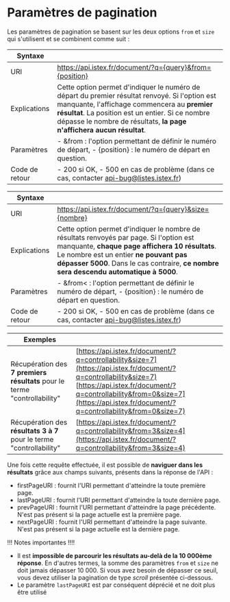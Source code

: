 # Paramètres de pagination

Les paramètres de pagination se basent sur les deux options `from` et `size` qui s'utilisent et se combinent comme suit :

| Syntaxe |  |
| --- | --- |
| URI | https://api.istex.fr/document/?q={query}&from={position} |
| Explications | Cette option permet d'indiquer le numéro de départ du premier résultat renvoyé. Si l'option est manquante, l'affichage commencera au **premier résultat**.  La position est un entier. Si ce nombre dépasse le nombre de résultats, **la page n'affichera aucun résultat**. |
| Paramètres | - &from : l'option permettant de définir le numéro de départ, - {position} : le numéro de départ en question. |
| Code de retour | - 200 si OK,   - 500 en cas de problème \(dans ce cas, contacter [api-bug@listes.istex.fr](mailto:api-bug@listes.istex.fr)\) |

| Syntaxe |  |
| --- | --- |
| URI | https://api.istex.fr/document/?q={query}&size={nombre} |
| Explications | Cette option permet d'indiquer le nombre de résultats renvoyés par page. Si l'option est manquante, **chaque page affichera 10 résultats**.  Le nombre est un entier **ne pouvant pas dépasser 5000**. Dans le cas contraire, **ce nombre sera descendu automatique à 5000**. |
| Paramètres | - &from&lt; : l'option permettant de définir le numéro de départ, - {position} : le numéro de départ en question. |
| Code de retour | - 200 si OK,   - 500 en cas de problème \(dans ce cas, contacter [api-bug@listes.istex.fr](mailto:api-bug@listes.istex.fr)\) |

| Exemples |  |
| --- | --- |
| Récupération des **7 premiers résultats** pour le terme "controllability" | [https://api.istex.fr/document/?q=controllability&size=7](https://api.istex.fr/document/?q=controllability&size=7) [https://api.istex.fr/document/?q=controllability&from=0&size=7](https://api.istex.fr/document/?q=controllability&from=0&size=7) |
| Récupération des **résultats 3 à 7** pour le terme "controllability" | [https://api.istex.fr/document/?q=controllability&from=3&size=4](https://api.istex.fr/document/?q=controllability&from=3&size=4) |

Une fois cette requête effectuée, il est possible de **naviguer dans les résultats** grâce aux champs suivants, présents dans la réponse de l'API :

* firstPageURI : fournit l'URI permettant d'atteindre la toute première page.
* lastPageURI : fournit l'URI permettant d'atteindre la toute dernière page.
* prevPageURI : fournit l'URI permettant d'atteindre la page précédente. N'est pas présent si la page actuelle est la première page.
* nextPageURI : fournit l'URI permettant d'atteindre la page suivante. N'est pas présent si la page actuelle est la dernière page.

!!! Notes importantes !!!!

* Il est **impossible de parcourir les résultats au-delà de la 10 000ème réponse**. En d'autres termes, la somme des paramètres `from` et `size` ne doit jamais dépasser 10 000. Si vous avez besoin de dépasser ce seuil, vous devez utiliser la pagination de type _scroll_ présentée ci-dessous.
* Le paramètre `lastPageURI` est par conséquent déprécié et ne doit plus être utilisé

